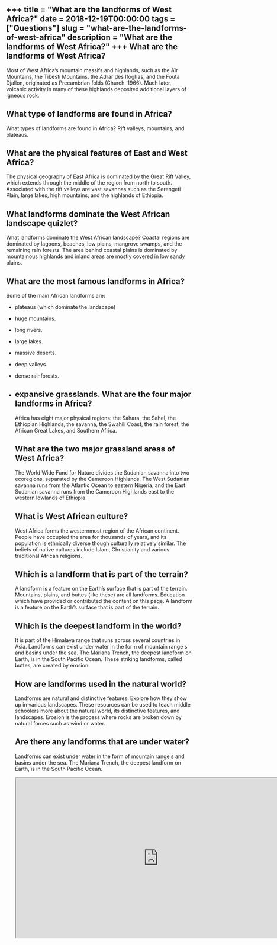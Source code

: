 +++
title = "What are the landforms of West Africa?"
date = 2018-12-19T00:00:00
tags = ["Questions"]
slug = "what-are-the-landforms-of-west-africa"
description = "What are the landforms of West Africa?"
+++
What are the landforms of West Africa?
--------------------------------------

Most of West Africa’s mountain massifs and highlands, such as the Aïr Mountains, the Tibesti Mountains, the Adrar des Ifoghas, and the Fouta Djallon, originated as Precambrian folds (Church, 1966). Much later, volcanic activity in many of these highlands deposited additional layers of igneous rock.

What type of landforms are found in Africa?
-------------------------------------------

What types of landforms are found in Africa? Rift valleys, mountains, and plateaus.

What are the physical features of East and West Africa?
-------------------------------------------------------

The physical geography of East Africa is dominated by the Great Rift Valley, which extends through the middle of the region from north to south. Associated with the rift valleys are vast savannas such as the Serengeti Plain, large lakes, high mountains, and the highlands of Ethiopia.

What landforms dominate the West African landscape quizlet?
-----------------------------------------------------------

What landforms dominate the West African landscape? Coastal regions are dominated by lagoons, beaches, low plains, mangrove swamps, and the remaining rain forests. The area behind coastal plains is dominated by mountainous highlands and inland areas are mostly covered in low sandy plains.

What are the most famous landforms in Africa?
---------------------------------------------

Some of the main African landforms are:

- plateaus (which dominate the landscape)
- huge mountains.
- long rivers.
- large lakes.
- massive deserts.
- deep valleys.
- dense rainforests.
- expansive grasslands. What are the four major landforms in Africa?
    --------------------------------------------
    
    Africa has eight major physical regions: the Sahara, the Sahel, the Ethiopian Highlands, the savanna, the Swahili Coast, the rain forest, the African Great Lakes, and Southern Africa.
    
    What are the two major grassland areas of West Africa?
    ------------------------------------------------------
    
    The World Wide Fund for Nature divides the Sudanian savanna into two ecoregions, separated by the Cameroon Highlands. The West Sudanian savanna runs from the Atlantic Ocean to eastern Nigeria, and the East Sudanian savanna runs from the Cameroon Highlands east to the western lowlands of Ethiopia.
    
    What is West African culture?
    -----------------------------
    
    West Africa forms the westernmost region of the African continent. People have occupied the area for thousands of years, and its population is ethnically diverse though culturally relatively similar. The beliefs of native cultures include Islam, Christianity and various traditional African religions.
    
    Which is a landform that is part of the terrain?
    ------------------------------------------------
    
    A landform is a feature on the Earth’s surface that is part of the terrain. Mountains, plains, and buttes (like these) are all landforms. Education which have provided or contributed the content on this page. A landform is a feature on the Earth’s surface that is part of the terrain.
    
    Which is the deepest landform in the world?
    -------------------------------------------
    
    It is part of the Himalaya range that runs across several countries in Asia. Landforms can exist under water in the form of mountain range s and basins under the sea. The Mariana Trench, the deepest landform on Earth, is in the South Pacific Ocean. These striking landforms, called buttes, are created by erosion.
    
    How are landforms used in the natural world?
    --------------------------------------------
    
    Landforms are natural and distinctive features. Explore how they show up in various landscapes. These resources can be used to teach middle schoolers more about the natural world, its distinctive features, and landscapes. Erosion is the process where rocks are broken down by natural forces such as wind or water.
    
    Are there any landforms that are under water?
    ---------------------------------------------
    
    Landforms can exist under water in the form of mountain range s and basins under the sea. The Mariana Trench, the deepest landform on Earth, is in the South Pacific Ocean.
    
    <iframe allow="accelerometer; autoplay; clipboard-write; encrypted-media; gyroscope; picture-in-picture" allowfullscreen="" class="__youtube_prefs__  epyt-is-override  no-lazyload" data-no-lazy="1" data-origheight="433" data-origwidth="770" data-skipgform_ajax_framebjll="" height="433" id="_ytid_91393" loading="lazy" src="https://www.youtube.com/embed/BsqKTJtK_vw?enablejsapi=1&autoplay=0&cc_load_policy=0&cc_lang_pref=&iv_load_policy=1&loop=0&modestbranding=0&rel=1&fs=1&playsinline=0&autohide=2&theme=dark&color=red&controls=1&" title="YouTube player" width="770"></iframe>